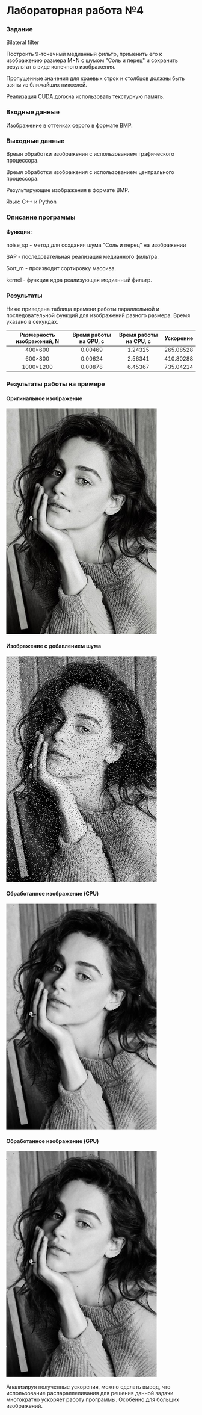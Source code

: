 # Лабораторная работа №4
### Задание
Bilateral filter

Построить 9-точечный медианный фильтр, применить его к изображению размера M×N с шумом "Соль и перец" и сохранить результат в виде конечного изображения.

Пропущенные значения для краевых строк и столбцов должны быть взяты из ближайших пикселей.

Реализация CUDA должна использовать текстурную память.
### Входные данные
Изображение в оттенках серого в формате BMP.
### Выходные данные
Время обработки изображения с использованием графического процессора.

Время обработки изображения с использованием центрального процессора.

Результирующие изображения в формате BMP.

Язык: C++ и Python  

### Описание программы


#### Функции:
noise_sp - метод для сохдания шума "Соль и перец" на изображении

SAP - последовательная реализация медианного фильтра.

Sort_m - производит сортировку массива.

kernel - функция ядра реализующая медианный фильтр.

### Результаты
Ниже приведена таблица времени работы параллельной и последовательной функций для изображений разного размера. Время указано в секундах.

Размерность изображений, N | Время работы на GPU, с | Время работы на CPU, с | Ускорение
:----:|:-------:|:-----------:|------:
400×600| 0.00469 | 1.24325 | 265.08528
600×800 | 0.00624 | 2.56341 | 410.80288
1000×1200 | 0.00878 | 6.45367 | 735.04214

### Результаты работы на примере

#### Оригинальное изображение

![](Emilia.bmp)
#### Изображение с добавлением шума

![](Emilia_noise.bmp)
#### Обработанное изображение (CPU)

![](result1.bmp)
#### Обработанное изображение (GPU)

![](result2.bmp)

Анализируя полученные ускорения, можно сделать вывод, что использование распараллеливания для решения данной задачи многократно ускоряет работу программы. Особенно для больших изображений.
